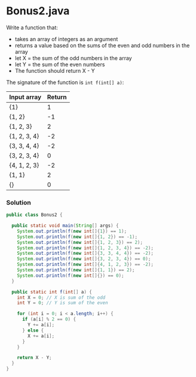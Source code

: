 # Bonus2.java

Write a function that:
* takes an array of integers as an argument
* returns a value based on the sums of the even and odd numbers in the array
* let X = the sum of the odd numbers in the array
* let Y = the sum of the even numbers
* The function should return X - Y

The signature of the function is `int f(int[] a)`:

| Input array | Return |
|:-------------|:-------------|
| {1} | 1 |
| {1, 2} | -1 |
| {1, 2, 3} | 2 |
| {1, 2, 3, 4} | -2 |
| {3, 3, 4, 4} | -2 |
| {3, 2, 3, 4} | 0 |
| {4, 1, 2, 3} | -2 |
| {1, 1} | 2 |
| {} | 0 |

### Solution

```java
public class Bonus2 {

  public static void main(String[] args) {
    System.out.println(f(new int[]{1}) == 1);
    System.out.println(f(new int[]{1, 2}) == -1);
    System.out.println(f(new int[]{1, 2, 3}) == 2);
    System.out.println(f(new int[]{1, 2, 3, 4}) == -2);
    System.out.println(f(new int[]{3, 3, 4, 4}) == -2);
    System.out.println(f(new int[]{3, 2, 3, 4}) == 0);
    System.out.println(f(new int[]{4, 1, 2, 3}) == -2);
    System.out.println(f(new int[]{1, 1}) == 2);
    System.out.println(f(new int[]{}) == 0);
  }

  public static int f(int[] a) {
    int X = 0; // X is sum of the odd
    int Y = 0; // Y is sum of the even

    for (int i = 0; i < a.length; i++) {
      if (a[i] % 2 == 0) {
        Y += a[i];
      } else {
        X += a[i];
      }
    }

    return X - Y;
  }  
}
```
